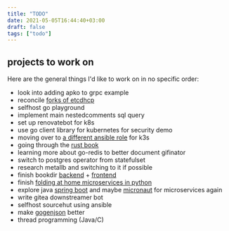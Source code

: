 ```yaml
---
title: "TODO"
date: 2021-05-05T16:44:40+03:00
draft: false
tags: ["todo"]
---
```


## projects to work on
Here are the general things I'd like to work on in no specific order:

- look into adding apko to grpc example
- reconcile [forks of etcdhcp]()
- selfhost go playground
- implement main nestedcomments sql query
- set up renovatebot for k8s
- use go client library for kubernetes for security demo
- moving over to [a different ansible role](https://github.com/PyratLabs/ansible-role-k3s) for k3s
- going through the [rust book](https://doc.rust-lang.org/book)
- learning more about go-redis to better document gifinator
- switch to postgres operator from statefulset
- research metallb and switching to it if possible
- finish bookdir [backend](https://gitlab.com/insanitywholesale/bookdir) + [frontend](https://gitlab.com/insanitywholesale/simple-react-boi)
- finish [folding at home microservices in python](https://gitlab.com/insanitywholesale/fahusrvs)
- explore java [spring boot](https://spring.io/projects/spring-boot) and maybe [micronaut](https://micronaut.io) for microservices again
- write gitea downstreamer bot
- selfhost sourcehut using ansible
- make [gogenjson](https://gitlab.com/insanitywholesale/gogenjson) better
- thread programming (Java/C)
